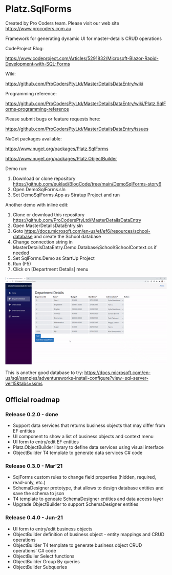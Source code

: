 # Platz.SqlForms

Created by Pro Coders team.
Please visit our web site https://www.procoders.com.au

Framework for generating dynamic UI for master-details CRUD operations

CodeProject Blog:

https://www.codeproject.com/Articles/5291832/Microsoft-Blazor-Rapid-Development-with-SQL-Forms

Wiki:

https://github.com/ProCodersPtyLtd/MasterDetailsDataEntry/wiki

Programming reference:

https://github.com/ProCodersPtyLtd/MasterDetailsDataEntry/wiki/Platz.SqlForms-programming-reference

Please submit bugs or feature requests here: 

https://github.com/ProCodersPtyLtd/MasterDetailsDataEntry/issues

NuGet packages available:

https://www.nuget.org/packages/Platz.SqlForms

https://www.nuget.org/packages/Platz.ObjectBuilder

Demo run:
1. Download or clone repository https://github.com/euklad/BlogCode/tree/main/DemoSqlForms-story6
2. Open DemoSqlForms.sln
3. Set DemoSqlForms.App as Stratup Project and run

Another demo with inline edit:
1. Clone or download this repository https://github.com/ProCodersPtyLtd/MasterDetailsDataEntry
2. Open MasterDetailsDataEntry.sln
3. Goto https://docs.microsoft.com/en-us/ef/ef6/resources/school-database and create the School database 
4. Change connection string in MasterDetailsDataEntry.Demo.Database\School\SchoolContext.cs if needed
5. Set  SqlForms.Demo as StartUp Project
6. Run (F5)
7. Click on [Department Details] menu

<img src="https://github.com/ProCodersPtyLtd/MasterDetailsDataEntry/blob/main/MasterDetails3.gif">

This is another good database to try:
https://docs.microsoft.com/en-us/sql/samples/adventureworks-install-configure?view=sql-server-ver15&tabs=ssms

## Official roadmap 
### Release 0.2.0 - done
- Support data services that returns business objects that may differ from EF entities
- UI component to show a list of business objects and context menu
- UI form to entry/edit EF entities
- Platz.ObjectBuilder library to define data services using visual interface
- ObjectBuilder T4 template to generate data services C# code
### Release 0.3.0 - Mar'21 
- SqlForms custom rules to change field properties (hidden, required, read-only, etc.)
- SchemaDesigner prototype, that allows to design database entities and save the schema to json
- T4 template to geneate SchemaDesigner entities and data access layer
- Upgrade ObjectBuilder to support SchemaDesigner entities
### Release 0.4.0 - Jun-21
- UI form to entry/edit business objects
- ObjectBuilder definition of business object - entity mappings and CRUD operations
- ObjectBuilder T4 template to generate business object CRUD operations' C# code
- ObjectBuiler Select functions
- ObjectBuilder Group By queries
- ObjectBuilder Subqueries
